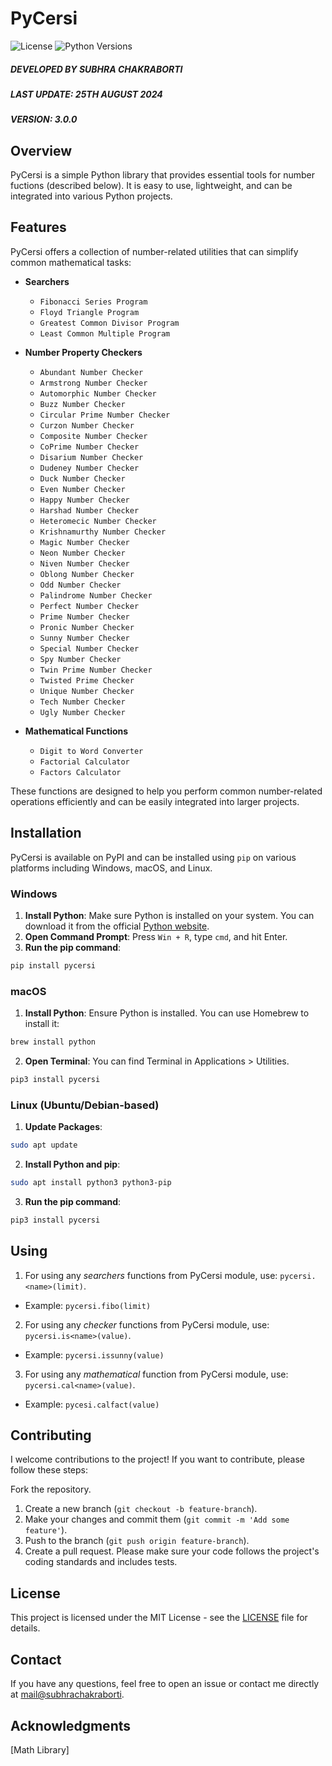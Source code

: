 # PyCersi

![License](https://img.shields.io/badge/License-MIT-green.svg)
![Python Versions](https://img.shields.io/pypi/pyversions/pycersi)

##### DEVELOPED BY SUBHRA CHAKRABORTI

##### LAST UPDATE: 25TH AUGUST 2024

##### VERSION: 3.0.0

## Overview

PyCersi is a simple Python library that provides essential tools for number fuctions (described below).
It is easy to use, lightweight, and can be integrated into various Python projects.

## Features

PyCersi offers a collection of number-related utilities that can simplify common mathematical tasks:

- **Searchers**
  - `Fibonacci Series Program`
  - `Floyd Triangle Program`
  - `Greatest Common Divisor Program`
  - `Least Common Multiple Program`
- **Number Property Checkers**

  - `Abundant Number Checker`
  - `Armstrong Number Checker`
  - `Automorphic Number Checker`
  - `Buzz Number Checker`
  - `Circular Prime Number Checker`
  - `Curzon Number Checker`
  - `Composite Number Checker`
  - `CoPrime Number Checker`
  - `Disarium Number Checker`
  - `Dudeney Number Checker`
  - `Duck Number Checker`
  - `Even Number Checker`
  - `Happy Number Checker`
  - `Harshad Number Checker`
  - `Heteromecic Number Checker`
  - `Krishnamurthy Number Checker`
  - `Magic Number Checker`
  - `Neon Number Checker`
  - `Niven Number Checker`
  - `Oblong Number Checker`
  - `Odd Number Checker`
  - `Palindrome Number Checker`
  - `Perfect Number Checker`
  - `Prime Number Checker`
  - `Pronic Number Checker`
  - `Sunny Number Checker`
  - `Special Number Checker`
  - `Spy Number Checker`
  - `Twin Prime Number Checker`
  - `Twisted Prime Checker`
  - `Unique Number Checker`
  - `Tech Number Checker`
  - `Ugly Number Checker`

- **Mathematical Functions**
  - `Digit to Word Converter`
  - `Factorial Calculator`
  - `Factors Calculator`

These functions are designed to help you perform common number-related operations efficiently and can be easily integrated into larger projects.

## Installation

PyCersi is available on PyPI and can be installed using `pip` on various platforms including Windows, macOS, and Linux.

### Windows

1. **Install Python**: Make sure Python is installed on your system. You can download it from the official [Python website](https://www.python.org/downloads/).
2. **Open Command Prompt**: Press `Win + R`, type `cmd`, and hit Enter.
3. **Run the pip command**:

```bash
pip install pycersi
```

### macOS

1. **Install Python**: Ensure Python is installed. You can use Homebrew to install it:

```bash
brew install python
```

2. **Open Terminal**: You can find Terminal in Applications > Utilities.

```bash
pip3 install pycersi
```

### Linux (Ubuntu/Debian-based)

1. **Update Packages**:

```bash
sudo apt update
```

2. **Install Python and pip**:

```bash
sudo apt install python3 python3-pip
```

3. **Run the pip command**:

```bash
pip3 install pycersi
```

## Using

1. For using any _searchers_ functions from PyCersi module, use:
   `pycersi.<name>(limit)`.

- Example: `pycersi.fibo(limit)`

2. For using any _checker_ functions from PyCersi module, use:
   `pycersi.is<name>(value)`.

- Example: `pycersi.issunny(value)`

3. For using any _mathematical_ function from PyCersi module, use:
   `pycersi.cal<name>(value)`.

- Example: `pycesi.calfact(value)`

## Contributing

I welcome contributions to the project! If you want to contribute, please follow these steps:

Fork the repository.

1. Create a new branch (`git checkout -b feature-branch`).
2. Make your changes and commit them (`git commit -m 'Add some feature'`).
3. Push to the branch (`git push origin feature-branch`).
4. Create a pull request.
   Please make sure your code follows the project's coding standards and includes tests.

## License

This project is licensed under the MIT License - see the [LICENSE](https://www.github.com/subhrachakraborti/PyCersi/) file for details.

## Contact

If you have any questions, feel free to open an issue or contact me directly at [mail@subhrachakraborti](mailto:mail@subhrachakraborti.com).

## Acknowledgments

[Math Library]
